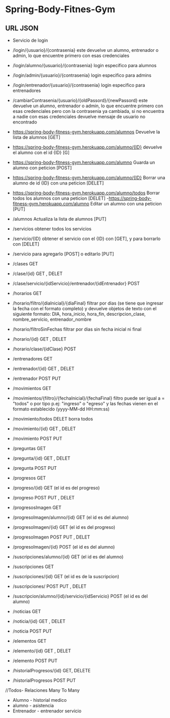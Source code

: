 # Spring-Body-Fitnes-Gym
 
## URL JSON
- Servicio de login

- /login/{usuario}/{contrasenia}   este devuelve un alumno, entrenador o admin, lo que encuentre primero con esas credenciales

- /login/alumno/{usuario}/{contrasenia}   login especifico para alumnos
- /login/admin/{usuario}/{contrasenia}    login especifico para admins
- /login/entrenador/{usuario}/{contrasenia} login especifico para entrenadores

- /cambiarContrasenia/{usuario}/{oldPassord}/{newPassord} este devuelve un alumno, entrenador o admin, lo que encuentre primero con esas credenciales pero con la contrasenia ya cambiada, si no encuentra a nadie con esas credenciales devuelve mensaje de usuario no encontrado

- https://spring-body-fitness-gym.herokuapp.com/alumnos  Devuelve la lista de alumnos [GET]
- https://spring-body-fitness-gym.herokuapp.com/alumno/{ID} devuelve el alumno con el id {ID} [G]
- https://spring-body-fitness-gym.herokuapp.com/alumno Guarda un alumno con peticion [POST]
- https://spring-body-fitness-gym.herokuapp.com/alumno/{ID} Borrar una alumno de id {ID} con una peticion [DELET]
- https://spring-body-fitness-gym.herokuapp.com/alumno/todos Borrar todos los alumnos con una peticion [DELET]
-https://spring-body-fitness-gym.herokuapp.com/alumno Editar un alumno con una peticion [PUT]
- /alumnos Actualiza la lista de alumnos [PUT]

- /servicios obtener todos los servicios
- /servicio/{ID} obtener el servicio con el {ID} con [GET], y para borrarlo con [DELET]
- /servicio para agregarlo [POST] o editarlo [PUT]

- /clases GET
 - /clase/{id} GET , DELET
- /clase/servicio/{idServicio}/entrenador/{idEntrenador} POST 

- /horarios GET
- /horario/filtro/{diaInicial}/{diaFinal} filtrar por dias (se tiene que ingresar la fecha con el formato completo) y devuelve objetos de texto con el siguiente formato: DIA, hora_inicio, hora_fin, descripcion_clase, nombre_servicio, entrenador_nombre
- /horario/filtroSinFechas filtrar por dias sin fecha inicial ni final
 - /horario/{id} GET , DELET
- /horario/clase/{idClase} POST 

- /entrenadores GET
- /entrenador/{id} GET , DELET
- /entrenador POST PUT

- /movimientos GET
- /movimientos/{filtro}/{fechaInicial}/{fechaFinal}     filtro puede ser igual a = "todos" o por tipo p.ej: "ingreso" o "egreso" y las fechas vienen en el formato establecido (yyyy-MM-dd HH:mm:ss)
- /movimiento/todos DELET borra todos
- /movimiento/{id} GET , DELET
- /movimiento POST PUT

- /preguntas GET
- /pregunta/{id} GET , DELET
- /pregunta POST PUT

- /progresos GET 
- /progreso/{id} GET  (el id es del progreso)
- /progreso POST PUT , DELET

- /progresosImagen GET
- /progresoImagen/alumno/{id} GET  (el id es del alumno)
- /progresoImagen/{id} GET  (el id es del progreso)
- /progresoImagen POST PUT , DELET
- /progresoImagen/{id} POST   (el id es del alumno)

- /suscripciones/alumno/{id} GET  (el id es del alumno)
- /suscripciones GET  
- /suscripciones/{id} GET  (el id es de la suscripcion)
- /suscripciones/ POST PUT , DELET
- /suscripcion/alumno/{id}/servicio/{idServicio} POST   (el id es del alumno)

- /noticias GET
- /noticia/{id} GET , DELET
- /noticia POST PUT

- /elementos GET
- /elemento/{id} GET , DELET
- /elemento POST PUT

- /historialProgresos/{id} GET, DELETE
- /historialProgresos POST PUT

//Todos-
Relaciones Many To Many
- Alumno - historial medico
- alumno - asistencia
- Entrenador - entrenador servicio
